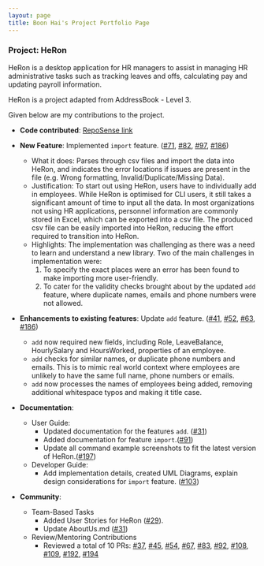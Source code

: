 ```yaml
---
layout: page
title: Boon Hai's Project Portfolio Page
---
```


### Project: HeRon

HeRon is a desktop application for HR managers to assist in managing HR administrative tasks such as tracking leaves and offs, calculating pay and updating payroll information.

HeRon is a project adapted from AddressBook - Level 3.

Given below are my contributions to the project.

* **Code contributed**: [RepoSense link](https://nus-cs2103-ay2122s1.github.io/tp-dashboard/?search=boonhaii&sort=groupTitle&sortWithin=title&timeframe=commit&mergegroup=&groupSelect=groupByRepos&breakdown=true&checkedFileTypes=docs~functional-code~test-code~other&since=2021-09-17)

* **New Feature**: Implemented `import` feature. ([#71](https://github.com/AY2122S1-CS2103T-F11-3/tp/pull/71), [#82](https://github.com/AY2122S1-CS2103T-F11-3/tp/pull/82), [#97](https://github.com/AY2122S1-CS2103T-F11-3/tp/pull/97), [#186](https://github.com/AY2122S1-CS2103T-F11-3/tp/pull/186))
    * What it does: Parses through csv files and import the data into HeRon, and indicates the error locations if issues are present in the file (e.g. Wrong formatting, Invalid/Duplicate/Missing Data).
    * Justification: To start out using HeRon, users have to individually add in employees. While HeRon is optimised for CLI users, it still takes a significant amount of time to input all the data. In most organizations not using HR applications, personnel information are commonly stored in Excel, which can be exported into a csv file. The produced csv file can be easily imported into HeRon, reducing the effort required to transition into HeRon.
    * Highlights: The implementation was challenging as there was a need to learn and understand a new library. Two of the main challenges in implementation were: 
      1. To specify the exact places were an error has been found to make importing more user-friendly.
      2. To cater for the validity checks brought about by the updated `add` feature, where duplicate names, emails and phone numbers were not allowed.

* **Enhancements to existing features**: Update `add` feature. ([#41](https://github.com/AY2122S1-CS2103T-F11-3/tp/pull/41), [#52](https://github.com/AY2122S1-CS2103T-F11-3/tp/pull/52), [#63](https://github.com/AY2122S1-CS2103T-F11-3/tp/pull/63), [#186](https://github.com/AY2122S1-CS2103T-F11-3/tp/pull/186))
  * `add` now required new fields, including Role, LeaveBalance, HourlySalary and HoursWorked, properties of an employee.
  * `add` checks for similar names, or duplicate phone numbers and emails. This is to mimic real world context where employees are unlikely to have the same full name, phone numbers or emails.
  * `add` now processes the names of employees being added, removing additional whitespace typos and making it title case.

* **Documentation**:
  * User Guide:
    * Updated documentation for the features `add`. ([#31](https://github.com/AY2122S1-CS2103T-F11-3/tp/pull/31))
    * Added documentation for feature `import`.([#91](https://github.com/AY2122S1-CS2103T-F11-3/tp/pull/91))
    * Update all command example screenshots to fit the latest version of HeRon.([#197](https://github.com/AY2122S1-CS2103T-F11-3/tp/pull/197))
  * Developer Guide:
    * Add implementation details, created UML Diagrams, explain design considerations for `import` feature. ([#103](https://github.com/AY2122S1-CS2103T-F11-3/tp/pull/103))

* **Community**:
  * Team-Based Tasks
    * Added User Stories for HeRon ([#29](https://github.com/AY2122S1-CS2103T-F11-3/tp/pull/29)).
    * Update AboutUs.md ([#31](https://github.com/AY2122S1-CS2103T-F11-3/tp/pull/31))
  * Review/Mentoring Contributions
    * Reviewed a total of 10 PRs: [#37](https://github.com/AY2122S1-CS2103T-F11-3/tp/pull/37), [#45](https://github.com/AY2122S1-CS2103T-F11-3/tp/pull/45), [#54](https://github.com/AY2122S1-CS2103T-F11-3/tp/pull/54), [#67](https://github.com/AY2122S1-CS2103T-F11-3/tp/pull/67), [#83](https://github.com/AY2122S1-CS2103T-F11-3/tp/pull/83), [#92](https://github.com/AY2122S1-CS2103T-F11-3/tp/pull/92), [#108](https://github.com/AY2122S1-CS2103T-F11-3/tp/pull/108), [#109](https://github.com/AY2122S1-CS2103T-F11-3/tp/pull/109), [#192](https://github.com/AY2122S1-CS2103T-F11-3/tp/pull/192), [#194](https://github.com/AY2122S1-CS2103T-F11-3/tp/pull/194)

